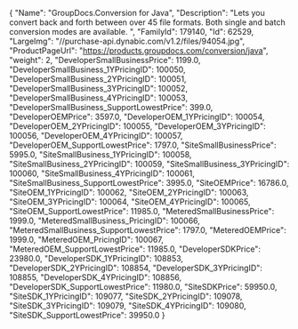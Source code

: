 {
    "Name": "GroupDocs.Conversion for Java",
    "Description": "Lets you convert back and forth between over 45 file formats. Both single and batch conversion modes are available. ",
    "FamilyId": 179140,
    "Id": 62529,
    "LargeImg": "//purchase-api.dynabic.com/v1.2/files/94054.jpg",
    "ProductPageUrl": "https://products.groupdocs.com/conversion/java",
    "weight": 2,
    "DeveloperSmallBusinessPrice": 1199.0,
    "DeveloperSmallBusiness_1YPricingID": 100050,
    "DeveloperSmallBusiness_2YPricingID": 100051,
    "DeveloperSmallBusiness_3YPricingID": 100052,
    "DeveloperSmallBusiness_4YPricingID": 100053,
    "DeveloperSmallBusiness_SupportLowestPrice": 399.0,
    "DeveloperOEMPrice": 3597.0,
    "DeveloperOEM_1YPricingID": 100054,
    "DeveloperOEM_2YPricingID": 100055,
    "DeveloperOEM_3YPricingID": 100056,
    "DeveloperOEM_4YPricingID": 100057,
    "DeveloperOEM_SupportLowestPrice": 1797.0,
    "SiteSmallBusinessPrice": 5995.0,
    "SiteSmallBusiness_1YPricingID": 100058,
    "SiteSmallBusiness_2YPricingID": 100059,
    "SiteSmallBusiness_3YPricingID": 100060,
    "SiteSmallBusiness_4YPricingID": 100061,
    "SiteSmallBusiness_SupportLowestPrice": 3995.0,
    "SiteOEMPrice": 16786.0,
    "SiteOEM_1YPricingID": 100062,
    "SiteOEM_2YPricingID": 100063,
    "SiteOEM_3YPricingID": 100064,
    "SiteOEM_4YPricingID": 100065,
    "SiteOEM_SupportLowestPrice": 11985.0,
    "MeteredSmallBusinessPrice": 1999.0,
    "MeteredSmallBusiness_PricingID": 100066,
    "MeteredSmallBusiness_SupportLowestPrice": 1797.0,
    "MeteredOEMPrice": 1999.0,
    "MeteredOEM_PricingID": 100067,
    "MeteredOEM_SupportLowestPrice": 11985.0,
    "DeveloperSDKPrice": 23980.0,
    "DeveloperSDK_1YPricingID": 108853,
    "DeveloperSDK_2YPricingID": 108854,
    "DeveloperSDK_3YPricingID": 108855,
    "DeveloperSDK_4YPricingID": 108856,
    "DeveloperSDK_SupportLowestPrice": 11980.0,
    "SiteSDKPrice": 59950.0,
    "SiteSDK_1YPricingID": 109077,
    "SiteSDK_2YPricingID": 109078,
    "SiteSDK_3YPricingID": 109079,
    "SiteSDK_4YPricingID": 109080,
    "SiteSDK_SupportLowestPrice": 39950.0
}